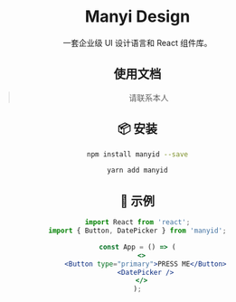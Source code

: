 
<h1 align="center">Manyi Design</h1>

<div align="center">

一套企业级 UI 设计语言和 React 组件库。

## 使用文档
> 请联系本人

## 📦 安装

```bash
npm install manyid --save
```

```bash
yarn add manyid
```

## 🔨 示例

```jsx
import React from 'react';
import { Button, DatePicker } from 'manyid';

const App = () => (
  <>
    <Button type="primary">PRESS ME</Button>
    <DatePicker />
  </>
);
```